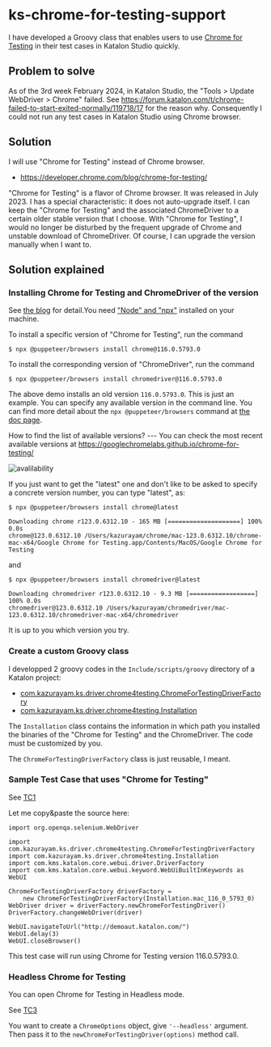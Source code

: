 # ks-chrome-for-testing-support

I have developed a Groovy class that enables users to use [Chrome for Testing](https://developer.chrome.com/blog/chrome-for-testing/) in their test cases in Katalon Studio quickly.

## Problem to solve

As of the 3rd week February 2024, in Katalon Studio, the "Tools > Update WebDriver > Chrome" failed. See https://forum.katalon.com/t/chrome-failed-to-start-exited-normally/119718/17 for the reason why. Consequently I could not run any test cases in Katalon Studio using Chrome browser.

## Solution

I will use "Chrome for Testing" instead of Chrome browser.

- https://developer.chrome.com/blog/chrome-for-testing/

"Chrome for Testing" is a flavor of Chrome browser. It was released in July 2023. I has a special characteristic: it does not auto-upgrade itself. I can keep the "Chrome for Testing" and the associated ChromeDriver to a certain older stable version that I choose. With "Chrome for Testing", I would no longer be disturbed by the frequent upgrade of Chrome and unstable download of ChromeDriver. Of course, I can upgrade the version manually when I want to.

## Solution explained

### Installing Chrome for Testing and ChromeDriver of the version

See [the blog](https://developer.chrome.com/blog/chrome-for-testing?lh=en#how_can_i_get_chrome_for_testing_binaries) for detail.You need ["Node" and "npx"](https://tubemint.com/install-nodejs-npm-npx-yarn/) installed on your machine.

To install a specific version of "Chrome for Testing", run the command

```
$ npx @puppeteer/browsers install chrome@116.0.5793.0
```

To install the corresponding version of "ChromeDriver", run the command

```
$ npx @puppeteer/browsers install chromedriver@116.0.5793.0
```

The above demo installs an old version `116.0.5793.0`. This is just an example. You can specify any available version in the command line. You can find more detail about the `npx @puppeteer/browsers` command at [the doc page](https://pptr.dev/browsers-api).

How to find the list of available versions? --- You can check the most recent available versions at https://googlechromelabs.github.io/chrome-for-testing/

![avalilability](https://kazurayam.github.io/ks-chrome-for-testing-support/images/availability.png)

If you just want to get the "latest" one and don't like to be asked to specify a concrete version number, you can type "latest", as:

```
$ npx @puppeteer/browsers install chrome@latest

Downloading chrome r123.0.6312.10 - 165 MB [====================] 100% 0.0s
chrome@123.0.6312.10 /Users/kazurayam/chrome/mac-123.0.6312.10/chrome-mac-x64/Google Chrome for Testing.app/Contents/MacOS/Google Chrome for Testing
```

and

```
$ npx @puppeteer/browsers install chromedriver@latest

Downloading chromedriver r123.0.6312.10 - 9.3 MB [==================] 100% 0.0s
chromedriver@123.0.6312.10 /Users/kazurayam/chromedriver/mac-123.0.6312.10/chromedriver-mac-x64/chromedriver
```

It is up to you which version you try.

### Create a custom Groovy class

I developped 2 groovy codes in the `Include/scripts/groovy` directory of a Katalon project:

- [com.kazurayam.ks.driver.chrome4testing.ChromeForTestingDriverFactory](https://github.com/kazurayam/ks-chrome-for-testing-support/blob/master/Include/scripts/groovy/com/kazurayam/ks/driver/chrome4testing/ChromeForTestingDriverFactory.groovy)
- [com.kazurayam.ks.driver.chrome4testing.Installation](https://github.com/kazurayam/ks-chrome-for-testing-support/blob/master/Include/scripts/groovy/com/kazurayam/ks/driver/chrome4testing/Installation.groovy)


The `Installation` class contains the information in which path you installed the binaries of the "Chrome for Testing" and the ChromeDriver. The code must be customized by you.

The `ChromeForTestingDriverFactory` class is just reusable, I meant.

### Sample Test Case that uses "Chrome for Testing"

See [TC1](https://github.com/kazurayam/ks-chrome-for-testing-support/blob/master/Scripts/TC1/Script1708343560671.groovy)

Let me copy&paste the source here:

```
import org.openqa.selenium.WebDriver

import com.kazurayam.ks.driver.chrome4testing.ChromeForTestingDriverFactory
import com.kazurayam.ks.driver.chrome4testing.Installation
import com.kms.katalon.core.webui.driver.DriverFactory
import com.kms.katalon.core.webui.keyword.WebUiBuiltInKeywords as WebUI

ChromeForTestingDriverFactory driverFactory =
    new ChromeForTestingDriverFactory(Installation.mac_116_0_5793_0)
WebDriver driver = driverFactory.newChromeForTestingDriver()
DriverFactory.changeWebDriver(driver)

WebUI.navigateToUrl("http://demoaut.katalon.com/")
WebUI.delay(3)
WebUI.closeBrowser()
```

This test case will run using Chrome for Testing version 116.0.5793.0.

### Headless Chrome for Testing

You can open Chrome for Testing in Headless mode.

See [TC3](https://github.com/kazurayam/ks-chrome-for-testing-support/blob/master/Scripts/TC3_headless/Script1708568445937.groovy)

You want to create a `ChromeOptions` object, give `'--headless'` argument. Then pass it to the `newChromeForTestingDriver(options)` method call.



